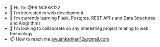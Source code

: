 - 👋 Hi, I’m @PRINCEKK122
- 👀 I’m interested in web development
- 🌱 I’m currently learning Flask, Postgres, REST API's and Data Structures and Alogrithms
- 💞️ I’m looking to collaborate on any interesting project relating to web technology
- 📫 How to reach me awuahkarikari12@gmail.com

<!---
PRINCEKK122/PRINCEKK122 is a ✨ special ✨ repository because its `README.md` (this file) appears on your GitHub profile.
You can click the Preview link to take a look at your changes.
--->

